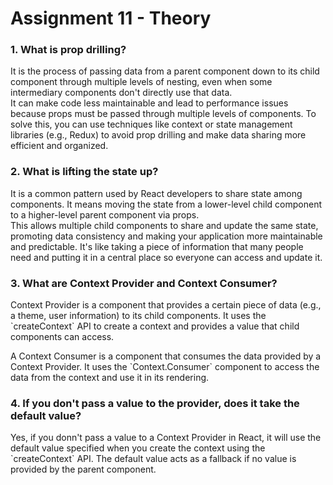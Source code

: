 # Assignment 11 - Theory

<h3>1. What is prop drilling?</h3>
<p>It is the process of passing data from a parent component down to its child component through multiple levels of nesting, even when some intermediary components don't directly use that data.<br/>
It can make code less maintainable and lead to performance issues because props must be passed through multiple levels of components. To solve this, you can use techniques like context or state management libraries (e.g., Redux) to avoid prop drilling and make data sharing more efficient and organized.
</p>

<h3>2. What is lifting the state up?</h3>
<p>It is a common pattern used by React developers to share state among components. It means moving the state from a lower-level child component to a higher-level parent component via props.<br/>
This allows multiple child components to share and update the same state, promoting data consistency and making your application more maintainable and predictable. It's like taking a piece of information that many people need and putting it in a central place so everyone can access and update it.
</p>

<h3>3. What are Context Provider and Context Consumer?</h3>
<p>Context Provider is a component that provides a certain piece of data (e.g., a theme, user information) to its child components. It uses the `createContext` API to create a context and provides a value that child components can access.</p>
<p>A Context Consumer is a component that consumes the data provided by a Context Provider. It uses the `Context.Consumer` component to access the data from the context and use it in its rendering.</p>

<h3>4. If you don't pass a value to the provider, does it take the default value?</h3>
<p>Yes, if you donn't pass a value to a Context Provider in React, it will use the default value specified when you create the context using the `createContext` API. The default value acts as a fallback if no value is provided by the parent component.</p>
